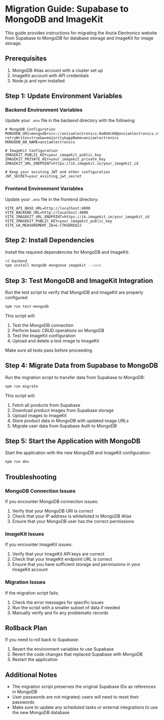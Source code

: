# Migration Guide: Supabase to MongoDB and ImageKit

This guide provides instructions for migrating the Anzia Electronics website from Supabase to MongoDB for database storage and ImageKit for image storage.

## Prerequisites

1. MongoDB Atlas account with a cluster set up
2. ImageKit account with API credentials
3. Node.js and npm installed

## Step 1: Update Environment Variables

### Backend Environment Variables

Update your `.env` file in the backend directory with the following:

```
# MongoDB Configuration
MONGODB_URI=mongodb+srv://anziaelectronics:0a0b0c0d@anziaelectronics.vfsc5md.mongodb.net/?retryWrites=true&w=majority&appName=anziaelectronics
MONGODB_DB_NAME=anziaelectronics

# ImageKit Configuration
IMAGEKIT_PUBLIC_KEY=your_imagekit_public_key
IMAGEKIT_PRIVATE_KEY=your_imagekit_private_key
IMAGEKIT_URL_ENDPOINT=https://ik.imagekit.io/your_imagekit_id

# Keep your existing JWT and other configuration
JWT_SECRET=your_existing_jwt_secret
```

### Frontend Environment Variables

Update your `.env` file in the frontend directory:

```
VITE_API_BASE_URL=http://localhost:4000
VITE_BACKEND_URL=http://localhost:4000
VITE_IMAGEKIT_URL_ENDPOINT=https://ik.imagekit.io/your_imagekit_id
VITE_IMAGEKIT_PUBLIC_KEY=your_imagekit_public_key
VITE_GA_MEASUREMENT_ID=G-CTKG6N5Q2J
```

## Step 2: Install Dependencies

Install the required dependencies for MongoDB and ImageKit:

```bash
cd backend
npm install mongodb mongoose imagekit --save
```

## Step 3: Test MongoDB and ImageKit Integration

Run the test script to verify that MongoDB and ImageKit are properly configured:

```bash
npm run test-mongodb
```

This script will:
1. Test the MongoDB connection
2. Perform basic CRUD operations on MongoDB
3. Test the ImageKit configuration
4. Upload and delete a test image to ImageKit

Make sure all tests pass before proceeding.

## Step 4: Migrate Data from Supabase to MongoDB

Run the migration script to transfer data from Supabase to MongoDB:

```bash
npm run migrate
```

This script will:
1. Fetch all products from Supabase
2. Download product images from Supabase storage
3. Upload images to ImageKit
4. Store product data in MongoDB with updated image URLs
5. Migrate user data from Supabase Auth to MongoDB

## Step 5: Start the Application with MongoDB

Start the application with the new MongoDB and ImageKit configuration:

```bash
npm run dev
```

## Troubleshooting

### MongoDB Connection Issues

If you encounter MongoDB connection issues:

1. Verify that your MongoDB URI is correct
2. Check that your IP address is whitelisted in MongoDB Atlas
3. Ensure that your MongoDB user has the correct permissions

### ImageKit Issues

If you encounter ImageKit issues:

1. Verify that your ImageKit API keys are correct
2. Check that your ImageKit endpoint URL is correct
3. Ensure that you have sufficient storage and permissions in your ImageKit account

### Migration Issues

If the migration script fails:

1. Check the error messages for specific issues
2. Run the script with a smaller subset of data if needed
3. Manually verify and fix any problematic records

## Rollback Plan

If you need to roll back to Supabase:

1. Revert the environment variables to use Supabase
2. Revert the code changes that replaced Supabase with MongoDB
3. Restart the application

## Additional Notes

- The migration script preserves the original Supabase IDs as references in MongoDB
- User passwords are not migrated; users will need to reset their passwords
- Make sure to update any scheduled tasks or external integrations to use the new MongoDB database
